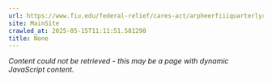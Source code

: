 ```yaml
---
url: https://www.fiu.edu/federal-relief/cares-act/arpheerfiiiquarterlyreport_fiu_2021-06-30-revised-8-3-21.pdf
site: MainSite
crawled_at: 2025-05-15T11:11:51.581298
title: None
---
```


*Content could not be retrieved - this may be a page with dynamic JavaScript content.*
